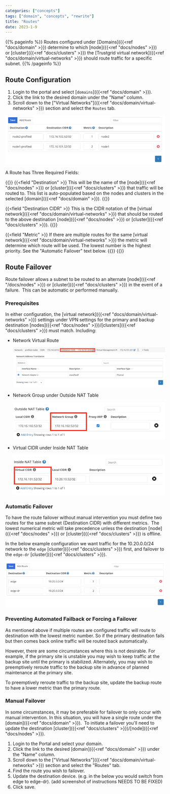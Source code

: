 ```yaml
---
categories: ["concepts"]
tags: ["domain", "concepts", "rewrite"]
title: "Routes"
date: 2023-1-9
---
```


{{% pageinfo %}}
Routes configured under [Domains]({{<ref "docs/domain" >}}) determine to which [node]({{<ref "docs/nodes" >}}) or [cluster]({{<ref "docs/clusters" >}}) the [Trustgrid virtual network]({{<ref "docs/domain/virtual-networks" >}}) should route traffic for a specific subnet.
{{% /pageinfo %}}

## Route Configuration

1. Login to the portal and select [`domains`]({{<ref "docs/domain" >}}).
2. Click the link to the desired domain under the "Name" column.
3. Scroll down to the ["Virtual Networks"]({{<ref "docs/domain/virtual-networks" >}}) section and select the `Routes` tab.

![img](routes-list.png)

A Route has Three Required Fields:

{{<fields>}}
{{<field "Destination" >}}
This will be the name of the [node]({{<ref "docs/nodes" >}}) or [cluster]({{<ref "docs/clusters" >}}) that traffic will be routed to. This list is auto-populated based on the nodes and clusters in the selected [domain]({{<ref "docs/domain" >}}).
{{</field >}}

{{<field "Destination CIDR" >}}
This is the CIDR notation of the [virtual network]({{<ref "docs/domain/virtual-networks" >}}) that should be routed to the above destination [node]({{<ref "docs/nodes" >}}) or [cluster]({{<ref "docs/clusters" >}}).
{{</field >}}

{{<field "Metric" >}}
If there are multiple routes for the same [virtual network]({{<ref "docs/domain/virtual-networks" >}}) the metric will determine which route will be used. The lowest number is the highest priority. See the "Automatic Failover" text below.
{{</field >}}
{{</fields>}}

## Route Failover 

Route failover allows a subnet to be routed to an alternate [node]({{<ref "/docs/nodes" >}}) or [cluster]({{<ref "docs/clusters" >}}) in the event of a failure.  This can be automatic or performed manually.

### Prerequisites 

In either configuration, the [virtual network]({{<ref "docs/domain/virtual-networks" >}}) settings under VPN settings for the primary and backup destination [nodes]({{<ref "docs/nodes" >}})/[clusters]({{<ref "docs/clusters" >}}) must match. Including:

- Network Virtual Route

  ![img](virtual-network-route.png)

- Network Group under Outside NAT Table

  ![img](outside-nat-table.png)

- Virtual CIDR under Inside NAT Table

  ![img](inside-nat-table.png)

### Automatic Failover

To have the route failover without manual intervention you must define two routes for the same subnet (Destination CIDR) with different metrics.  The lowest numerical metric will take precedence unless the destination [node]({{<ref "docs/nodes" >}}) or [cluster]({{<ref "docs/clusters" >}}) is offline.

In the below example configuration we want traffic for the 10.20.0.0/24 network to the `edge` [cluster]({{<ref "docs/clusters" >}}) first, and failover to the `edge-dr` [cluster]({{<ref "docs/clusters" >}}).

![img](automatic-failover.png)

### Preventing Automated Failback or Forcing a Failover

As mentioned above if multiple routes are configured traffic will route to destination with the lowest metric number. So if the primary destination fails but then comes back online traffic will be routed back automatically.

However, there are some circumstances where this is not desirable. For example, if the primary site is unstable you may wish to keep traffic at the backup site until the primary is stabilized. Alternately, you may wish to preemptively reroute traffic to the backup site in advance of planned maintenance at the primary site.

To preemptively reroute traffic to the backup site, update the backup route to have a lower metric than the primary route.

### Manual Failover

In some circumstances, it may be preferable for failover to only occur with manual intervention. In this situation, you will have a single route under the [domain]({{<ref "docs/domain" >}}).  To initiate a failover you'll need to update the destination [cluster]({{<ref "docs/clusters" >}})/[node]({{<ref "docs/nodes" >}}).

1. Login to the Portal and select your domain.
2. Click the link to the desired [domain]({{<ref "docs/domain" >}}) under the "Name" column.
3. Scroll down to the ["Virtual Networks"]({{<ref "docs/domain/virtual-networks" >}}) section and select the "Routes" tab.
4. Find the route you wish to failover.
5. Update the destination device. (e.g. in the below you would switch from edge to edge-dr).
   (add screenshot of instructions NEEDS TO BE FIXED)
6. Click save.
